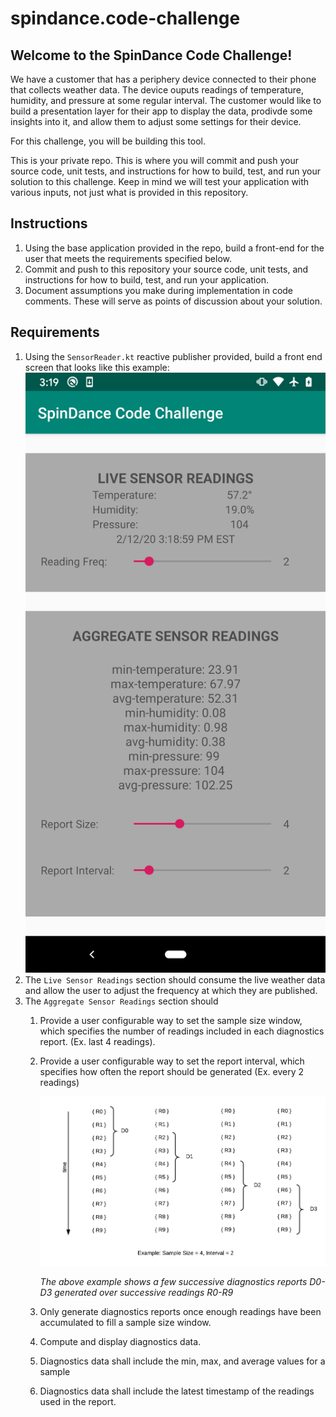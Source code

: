 # spindance.code-challenge
## Welcome to the SpinDance Code Challenge!

We have a customer that has a periphery device connected to their phone that collects weather data. The device ouputs readings of temperature, humidity, and pressure at some regular interval. The customer would like to build a presentation layer for their app to display the data, prodivde some insights into it, and allow them to adjust some settings for their device.

For this challenge, you will be building this tool.

This is your private repo. This is where you will commit and push
 your source code, unit tests, and instructions for how to build, test, and run your solution to this challenge. Keep
 in mind we will test your application with various inputs, not just what is provided in this repository. 
  
## Instructions
1. Using the base application provided in the repo, build a front-end for the user that meets the requirements specified below.
1. Commit and push to this repository your source code, unit tests, and instructions for how to build, test, and run your application.
1. Document assumptions you make during implementation in code comments. These will serve as points of discussion about your solution.


## Requirements


1. Using the `SensorReader.kt` reactive publisher provided, build a front end screen that looks like this example:
    ![screen-example](screen-example.png)
1. The `Live Sensor Readings` section should consume the live weather data and allow the user to adjust the frequency at which they are published.
1. The `Aggregate Sensor Readings` section should
    1. Provide a user configurable way to set the sample size window, which specifies the number of readings included in each diagnostics report. (Ex. last 4 readings).
    1. Provide a user configurable way to set the report interval, which specifies how often the report should be generated (Ex. every 2 readings)

        ![example](sliding-window-example.png)

        *The above example shows a few successive diagnostics reports D0-D3 generated over successive readings R0-R9*  

    1. Only generate diagnostics reports once enough readings have been accumulated to fill a sample size window.
    1. Compute and display diagnostics data.
    1. Diagnostics data shall include the min, max, and average values for a sample
    1. Diagnostics data shall include the latest timestamp of the readings used in the report.
